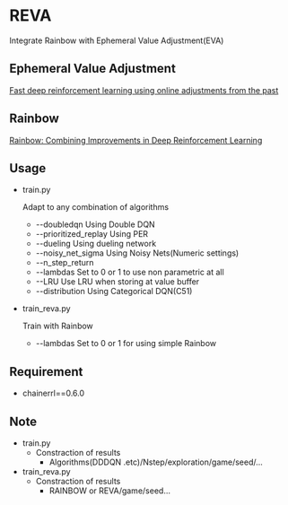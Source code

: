 # REVA
 

Integrate Rainbow with Ephemeral Value Adjustment(EVA)

 ## Ephemeral Value Adjustment
[Fast deep reinforcement learning using online adjustments from the past](https://arxiv.org/pdf/1810.08163.pdf)

 ## Rainbow
[Rainbow: Combining Improvements in Deep Reinforcement Learning](https://arxiv.org/pdf/1710.02298.pdf)


## Usage
- train.py

    Adapt to any combination of algorithms

    - --doubledqn Using Double DQN
    - --prioritized_replay Using PER
    - --dueling Using dueling network
    - --noisy_net_sigma Using Noisy Nets(Numeric settings)
    - --n_step_return 
    - --lambdas Set to 0 or 1 to use non parametric at all
    - --LRU Use LRU when storing at value buffer
    - --distribution Using Categorical DQN(C51)

- train_reva.py

    Train with Rainbow
    
    - --lambdas Set to 0 or 1 for using simple Rainbow

## Requirement
- chainerrl==0.6.0

## Note
- train.py
    - Constraction of results
        - Algorithms(DDDQN .etc)/Nstep/exploration/game/seed/...
- train_reva.py
    - Constraction of results
        - RAINBOW or REVA/game/seed...
